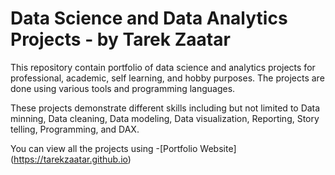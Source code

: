 # Data Science and Data Analytics Projects - by Tarek Zaatar
This repository contain portfolio of data science and analytics projects for professional, academic, self learning, and hobby purposes. 
The projects are done using various tools and programming languages. 

These projects demonstrate different skills including but not limited to Data minning, Data cleaning, Data modeling, Data visualization, Reporting, Story telling, Programming, and DAX. 


You can view all the projects using -[Portfolio Website] (https://tarekzaatar.github.io)
